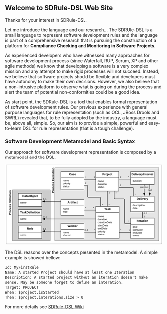 ## Welcome to SDRule-DSL Web Site

Thanks for your interest in SDRule-DSL.

Let me introduce the language and our research... The SDRUle-DSL is a small language to represent software development rules and the language is part of a comprehensive research that is pursuing the construction of a platform for **Compliance Checking and Monitoring in Software Projects**.

As experienced developers who have witnessed many approaches for software development process (since Waterfall, RUP, Scrum, XP and other agile methods) we know that developing a software is a very complex mission and any attempt to make rigid processes will not succeed. Instead, we believe that software projects should be flexible and developers must have autonomy to make their own decisions. However, we also believe that a non-intrusive platform to observe what is going on during the process and alert the team of potential non-conformities could be a good idea.

As start point, the SDRule-DSL is a tool that enables formal representation of software development rules. Our previous experience with general purpose languages for rule representation (such as OCL, JBoss Drools and SWRL) revealed that, to be fully adopted by the industry, a language must be, above all, simple. So, our aim is to provide a simple, powerful and easy-to-learn DSL for rule representation (that is a tough challenge).

### Software Development Metamodel and Basic Syntax

Our approach for software development representation is composed by a metamodel and the DSL.

![Software Development Metamodel](https://raw.githubusercontent.com/utelemaco/sdrule-dsl/master/SoftwareProjectModel.png)

The DSL reasons over the concepts presented in the metamodel. A simple example is showed bellow:

```
Id: MyFirstRule
Name: A started Project should have at least one Iteration
Description: A started project without an iteration doesn't make sense. May be someone forget to define an interation.
Target: PROJECT
When: $project.isStarted
Then: $project.interations.size > 0
```

For more details see [SDRule-DSL Wiki](https://github.com/utelemaco/sdrule-dsl/wiki).

